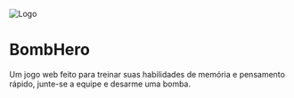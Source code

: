 
![Logo](https://i.ibb.co/5Wn3zgB/bombhero-banner.jpg)


# BombHero

Um jogo web feito para treinar suas habilidades de memória e pensamento rápido, junte-se a equipe e desarme uma bomba.
